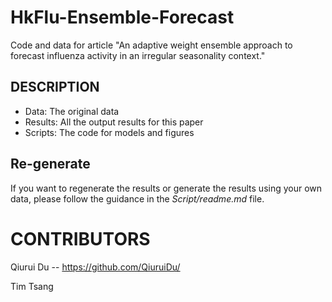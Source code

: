 # HkFlu-Ensemble-Forecast
Code and data for article "An adaptive weight ensemble approach to forecast influenza activity in an irregular seasonality context."

## DESCRIPTION
- Data: The original data
- Results: All the output results for this paper
- Scripts: The code for models and figures

## Re-generate
If you want to regenerate the results or generate the results using your own data, please follow the guidance in the *Script/readme.md* file.

# CONTRIBUTORS
Qiurui Du -- https://github.com/QiuruiDu/

Tim Tsang

